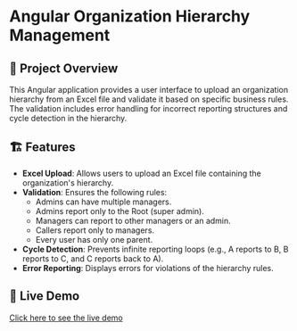 # Angular Organization Hierarchy Management

## 📌 Project Overview
This Angular application provides a user interface to upload an organization hierarchy from an Excel file and validate it based on specific business rules. The validation includes error handling for incorrect reporting structures and cycle detection in the hierarchy.

## 🏗️ Features
- **Excel Upload**: Allows users to upload an Excel file containing the organization's hierarchy.
- **Validation**: Ensures the following rules:
  - Admins can have multiple managers.
  - Admins report only to the Root (super admin).
  - Managers can report to other managers or an admin.
  - Callers report only to managers.
  - Every user has only one parent.
- **Cycle Detection**: Prevents infinite reporting loops (e.g., A reports to B, B reports to C, and C reports back to A).
- **Error Reporting**: Displays errors for violations of the hierarchy rules.

## 📌 Live Demo
[Click here to see the live demo](https://orgchart-a4yy107hd-syedasif9072gmailcoms-projects.vercel.app)

